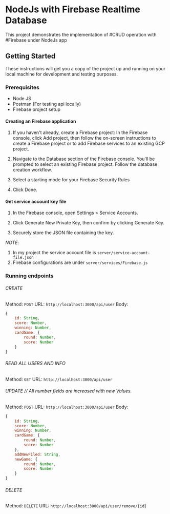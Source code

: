 # NodeJs with Firebase Realtime Database
 This project demonstrates the implementation  of #CRUD operation with #Firebase under NodeJs app

## Getting Started
These instructions will get you a copy of the project up and running on your local machine for development and testing purposes.

### Prerequisites

   * Node JS
   * Postman (For testing api locally)
   * Firebase project setup

#### Creating an Firebase application
1. If you haven't already, create a Firebase project: In the Firebase console, click Add project, then follow the on-screen instructions to create a Firebase project or to add Firebase services to an existing GCP project.

2. Navigate to the Database section of the Firebase console. You'll be prompted to select an existing Firebase project. Follow the database creation workflow.

3. Select a starting mode for your Firebase Security Rules

4. Click Done.

#### Get service account key file

1. In the Firebase console, open Settings > Service Accounts.

2. Click Generate New Private Key, then confirm by clicking Generate Key.

3. Securely store the JSON file containing the key.

*NOTE*: 
1. In my project the service account file is `server/service-account-file.json`
2. Firebase configurations are under `server/services/Firebase.js`

### Running endpoints

###### CREATE

Method: `POST`
URL: `http://localhost:3000/api/user`
Body:
```js 
{
    id: String,
    score: Number,
    winning: Number,
    cardGame: {
        round: Number,
        score: Number
    }
}
```
###### READ ALL USERS AND INFO

Method: `GET`
URL: `http://localhost:3000/api/user`

###### UPDATE   // All number fields are increased with new Values.

Method: `POST`
URL: `http://localhost:3000/api/user`
Body: 
```js 
{
    id: String,
    score: Number,
    winning: Number,
    cardGame: {
        round: Number,
        score: Number
    },
    addNewFiled: String,
    newGame: {
        round: Number,
        score: Number
    }
}
```

###### DELETE
Method: `DELETE`
URL: `http://localhost:3000/api/user/remove/{id}`

